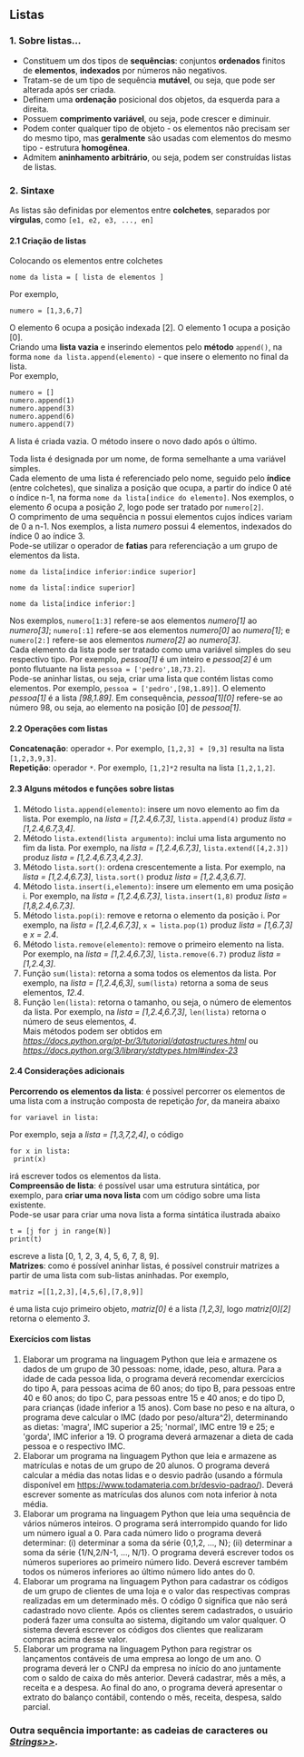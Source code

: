 ## Listas 

### 1. Sobre listas...
- Constituem um dos tipos de **sequências**: conjuntos **ordenados** finitos de **elementos**, **indexados** por números não negativos.   
- Tratam-se de um tipo de sequência **mutável**, ou seja, que pode ser alterada após ser criada. 
- Definem uma **ordenação** posicional dos objetos, da esquerda para a direita. 
- Possuem **comprimento variável**, ou seja, pode crescer e diminuir.
- Podem conter qualquer tipo de objeto - os elementos não precisam ser do mesmo tipo, mas **geralmente** são usadas com elementos do mesmo tipo - estrutura **homogênea**.
- Admitem **aninhamento arbitrário**, ou seja, podem ser construídas listas de listas.

### 2. Sintaxe  
As listas são definidas por elementos entre **colchetes**, separados por **vírgulas**, como `[e1, e2, e3, ..., en]`  

#### 2.1 Criação de listas
Colocando os elementos entre colchetes  
```
nome da lista = [ lista de elementos ]
```
Por exemplo,  
```
numero = [1,3,6,7]
```
O elemento 6 ocupa a posição indexada [2]. O elemento 1 ocupa a posição [0].  
Criando uma **lista vazia** e inserindo elementos pelo **método** `append()`, na forma `nome da lista.append(elemento)` - que insere o elemento no final da lista.  
Por exemplo,
```
numero = []
numero.append(1)
numero.append(3)
numero.append(6)
numero.append(7)
```
A lista é criada vazia. O método insere o novo dado após o último.  

Toda lista é designada por um nome, de forma semelhante a uma variável simples.   
Cada elemento de uma lista é referenciado pelo nome, seguido pelo **índice** (entre colchetes), que sinaliza a posição que ocupa, a partir do índice 0 até o índice n-1, na forma `nome da lista[indice do elemento]`. Nos exemplos, o elemento *6* ocupa a posição *2*, logo pode ser tratado por `numero[2]`.    
O comprimento de uma sequência n possui elementos cujos índices variam de 0 a n-1. Nos exemplos, a lista *numero* possui 4 elementos, indexados do índice 0 ao índice 3.  
Pode-se utilizar o operador de **fatias** para referenciação a um grupo de elementos da lista.
```
nome da lista[indice inferior:indice superior]
```

```
nome da lista[:indice superior]
```

```
nome da lista[indice inferior:]
```
Nos exemplos, `numero[1:3]` refere-se aos elementos *numero[1]* ao *numero[3]*; `numero[:1]` refere-se aos elementos *numero[0]* ao *numero[1]*; e `numero[2:]` refere-se aos elementos *numero[2]* ao *numero[3]*.  
Cada elemento da lista pode ser tratado como uma variável simples do seu respectivo tipo. Por exemplo, *pessoa[1]* é um inteiro e *pessoa[2]* é um ponto flutuante na lista `pessoa = ['pedro',18,73.2]`.  
Pode-se aninhar listas, ou seja, criar uma lista que contém listas como elementos. Por exemplo, `pessoa = ['pedro',[98,1.89]]`. O elemento *pessoa[1]* é a lista *[98,1.89]*. Em consequência, *pessoa[1][0]* refere-se ao número 98, ou seja, ao elemento na posição [0] de *pessoa[1]*.    

#### 2.2 Operações com listas
**Concatenação**: operador `+`. Por exemplo, `[1,2,3] + [9,3]` resulta na lista `[1,2,3,9,3]`.  
**Repetição**: operador `*`. Por exemplo, `[1,2]*2` resulta na lista `[1,2,1,2]`.  

#### 2.3 Alguns métodos e funções sobre listas  
1. Método `lista.append(elemento)`: insere um novo elemento ao fim da lista. Por exemplo, na *lista = [1,2.4,6.7,3]*, `lista.append(4)` produz *lista = [1,2.4,6.7,3,4]*. 
2. Método `lista.extend(lista argumento)`: inclui uma lista argumento no fim da lista. Por exemplo, na *lista = [1,2.4,6.7,3]*, `lista.extend([4,2.3])` produz *lista = [1,2.4,6.7,3,4,2.3]*.  
3. Método `lista.sort()`: ordena crescentemente a lista. Por exemplo, na *lista = [1,2.4,6.7,3]*, `lista.sort()` produz *lista = [1,2.4,3,6.7]*.  
4. Método `lista.insert(i,elemento)`: insere um elemento em uma posição i. Por exemplo, na *lista = [1,2.4,6.7,3]*, `lista.insert(1,8)` produz *lista = [1,8,2.4,6.7,3]*. 
5. Método `lista.pop(i)`: remove e retorna o elemento da posição i. Por exemplo, na *lista = [1,2.4,6.7,3]*, `x = lista.pop(1)` produz *lista = [1,6.7,3]* e *x = 2.4*.  
6. Método `lista.remove(elemento)`: remove o primeiro elemento na lista. Por exemplo, na *lista = [1,2.4,6.7,3]*, `lista.remove(6.7)` produz *lista = [1,2.4,3]*.
7. Função `sum(lista)`: retorna a soma todos os elementos da lista. Por exemplo, na *lista = [1,2.4,6,3]*, `sum(lista)` retorna a soma de seus elementos, *12.4*.  
8. Função `len(lista)`: retorna o tamanho, ou seja, o número de elementos da lista. Por exemplo, na *lista = [1,2.4,6.7,3]*, `len(lista)` retorna o número de seus elementos, *4*.  
Mais métodos podem ser obtidos em  
 *<https://docs.python.org/pt-br/3/tutorial/datastructures.html>* ou  
 *<https://docs.python.org/3/library/stdtypes.html#index-23>*

#### 2.4 Considerações adicionais
**Percorrendo os elementos da lista**: é possível percorrer os elementos de uma lista com a instrução composta de repetição *for*, da maneira abaixo  
```
for variavel in lista:
```
Por exemplo, seja a *lista = [1,3,7,2,4]*, o código
```
for x in lista:
 print(x)
```
irá escrever todos os elementos da lista.  
**Compreensão de lista**: é possível usar uma estrutura sintática, por exemplo, para **criar uma nova lista** com um código sobre uma lista existente.  
Pode-se usar para criar uma nova lista a forma sintática ilustrada abaixo
```
t = [j for j in range(N)]
print(t)
```
escreve a lista [0, 1, 2, 3, 4, 5, 6, 7, 8, 9].  
**Matrizes**: como é possível aninhar listas, é possível construir matrizes a partir de uma lista com sub-listas aninhadas. Por exemplo,  
```
matriz =[[1,2,3],[4,5,6],[7,8,9]]
```
é uma lista cujo primeiro objeto, *matriz[0]* é a lista *[1,2,3]*, logo *matriz[0][2]* retorna o elemento *3*. 

#### Exercícios com listas  
1. Elaborar um programa na linguagem Python que leia e armazene os dados de um grupo de 30 pessoas: nome, idade, peso, altura. Para a idade de cada pessoa lida, o programa deverá recomendar exercícios do tipo A, para pessoas acima de 60 anos; do tipo B, para pessoas entre 40 e 60 anos; do tipo C, para pessoas entre 15 e 40 anos; e do tipo D, para crianças (idade inferior a 15 anos). Com base no peso e na altura, o programa deve calcular o IMC (dado por peso/altura^2), determinando as dietas: 'magra', IMC superior a 25; 'normal', IMC entre 19 e 25; e 'gorda', IMC inferior a 19. O programa deverá armazenar a dieta de cada pessoa e o respectivo IMC.
2. Elaborar um programa na linguagem Python que leia e armazene as matrículas e notas de um grupo de 20 alunos. O programa deverá calcular a média das notas lidas e o desvio padrão (usando a fórmula disponível em <https://www.todamateria.com.br/desvio-padrao/>). Deverá escrever somente as matrículas dos alunos com nota inferior à nota média.
3. Elaborar um programa na linguagem Python que leia uma sequência de vários números inteiros. O programa será interrompido quando for lido um número igual a 0. Para cada número lido o programa deverá determinar: (i) determinar a soma da série {0,1,2, ..., N}; (ii) determinar a soma da série {1/N,2/N-1, ..., N/1}. O programa deverá escrever todos os números superiores ao primeiro número lido. Deverá escrever também todos os números inferiores ao último número lido antes do 0.
4. Elaborar um programa na linguagem Python para cadastrar os códigos de um grupo de clientes de uma loja e o valor das respectivas compras realizadas em um determinado mês. O código 0 significa que não será cadastrado novo cliente. Após os clientes serem cadastrados, o usuário poderá fazer uma consulta ao sistema, digitando um valor qualquer. O sistema deverá escrever os códigos dos clientes que realizaram compras acima desse valor.
5. Elaborar um programa na linguagem Python para registrar os lançamentos contáveis de uma empresa ao longo de um ano. O programa deverá ler o CNPJ da empresa no início do ano juntamente com o saldo de caixa do mês anterior. Deverá cadastrar, mês a mês, a receita e a despesa. Ao final do ano, o programa deverá apresentar o extrato do balanço contábil, contendo o mês, receita, despesa, saldo parcial.  

### Outra sequência importante: as cadeias de caracteres ou *[Strings>>](prog_str.md)*.
